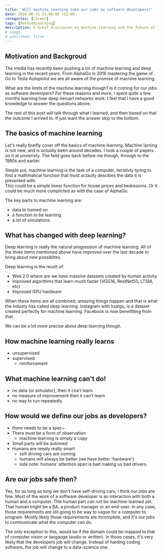 ```yaml
---
title: 'Will machine learning take our jobs as software developers?'
date: 2020-06-21 21:00:00 +12:00
categories: [Career]
tags: [MachineLearning]
description: A breif disscusion on machine learning and the future of jobs as software developers
# image: 
# published: false
---
```


## Motivation and Backgroud 

The media has recently been pushing a lot of machine learning and deep learning in the recent years. From AlphaGo in 2016 mastering the game of Go to Tesla Autopiolot we are all aware of the promise of machine learning. 

What are the limits of the machine learning though? Is it coming for our jobs as software developers? For these reasons and more, I spent quite a few months learning how deep neruarl networks work. I feel that I have a good knowledge to answer the questions above. 

The rest of this post will talk through what I learned, and then based on that the outcome I arrived to. If just want the answer skip to the bottom. 


## The basics of machine learning

Let's really breifly cover off the basics of machine learning. Machine larning is not new, and is actually been around decades. I took a couple of papers on it at unvieristy. The feild goes back before me though, through to the 1980s and earlier. 

Simple put, machine learning is the task of a computer, iterativly tyring to find a mathmatical function that most actaully descibes the data it is presented with.  
This could be a simple linear function for house prices and bedreooms. Or it could be much more complicted as with the case of AlphaGo. 

The key parts to machine learning are: 
- data to trained on
- a function to be learning
- a lot of simulations 


## What has changed with deep learning?

Deep learning is really the natural progression of machine learning. All of the three items mentioned above have improved over the last decade to bring about new possiblites. 

Deep learning is the reuslt of:
- Web 2.0 where are we have massive datasets created by human activity
- Improved algorithms that learn much faster (VGG16, RestNet50, LTSM, etc)
- Improved GPU hardware

When these items are all combined, amazing things happen and that is what the industy has called deep learning. Instagram with hsatgs, is a dataset created perfectly for machine learning. Facebook is now benefitting from that. 

We can be a bit more precise about deep learning though. 



## How machine learning really learns
- unsupervised
- supervised
    - reinforcement

## What machine learning can't do!

- no data (or simulator), then it cna't learn 
- no measure of improvement then it can't learn
- no way to run repeatedly 


## How would we define our jobs as developers?

- there needs to be a spec~
- There must be a form of observation   
    - machine learning is simply a copy
- Small parts will be automed
- Humans are reealy really smart
    - self driving cars are coming
    - humans will always be better (we have better 'hardware')
    - side note: humans' attention span is bad making us bad drivers. 


## Are our jobs safe then?

Yes, for as long as long we don't have self-driving cars, I think our jobs are fine. 
Most of the work of a software developer is an interaction with both a human and a computer. THe human part can not be machine-learned yet. That human might be a BA, a product manager or an end-user. In any case, those requirements are stil going to be way to vague for a computer to program. Mostly likely those requirements are incomplete, and it's our jobs to communicate what the computer can do. 

The only exception to this, would be if the domain could be mapped to that of computer vision or langauge (audio or written). In those cases, it's very likely that the developers job will change. Instead of harding coding software, the job will change to a data-science one. 